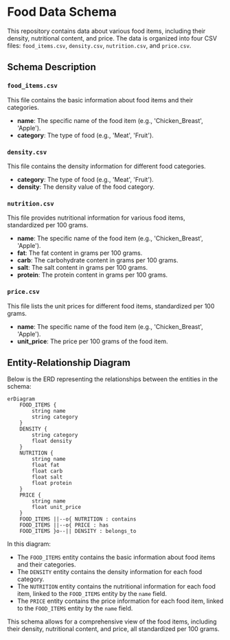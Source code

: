 # Food Data Schema

This repository contains data about various food items, including their density, nutritional content, and price. The data is organized into four CSV files: `food_items.csv`, `density.csv`, `nutrition.csv`, and `price.csv`.

## Schema Description

### `food_items.csv`

This file contains the basic information about food items and their categories.

- **name**: The specific name of the food item (e.g., 'Chicken_Breast', 'Apple').
- **category**: The type of food (e.g., 'Meat', 'Fruit').

### `density.csv`

This file contains the density information for different food categories.

- **category**: The type of food (e.g., 'Meat', 'Fruit').
- **density**: The density value of the food category.

### `nutrition.csv`

This file provides nutritional information for various food items, standardized per 100 grams.

- **name**: The specific name of the food item (e.g., 'Chicken_Breast', 'Apple').
- **fat**: The fat content in grams per 100 grams.
- **carb**: The carbohydrate content in grams per 100 grams.
- **salt**: The salt content in grams per 100 grams.
- **protein**: The protein content in grams per 100 grams.

### `price.csv`

This file lists the unit prices for different food items, standardized per 100 grams.

- **name**: The specific name of the food item (e.g., 'Chicken_Breast', 'Apple').
- **unit_price**: The price per 100 grams of the food item.

## Entity-Relationship Diagram

Below is the ERD representing the relationships between the entities in the schema:

```mermaid
erDiagram
    FOOD_ITEMS {
        string name
        string category
    }
    DENSITY {
        string category
        float density
    }
    NUTRITION {
        string name
        float fat
        float carb
        float salt
        float protein
    }
    PRICE {
        string name
        float unit_price
    }
    FOOD_ITEMS ||--o{ NUTRITION : contains
    FOOD_ITEMS ||--o{ PRICE : has
    FOOD_ITEMS }o--|| DENSITY : belongs_to
```

In this diagram:

- The `FOOD_ITEMS` entity contains the basic information about food items and their categories.
- The `DENSITY` entity contains the density information for each food category.
- The `NUTRITION` entity contains the nutritional information for each food item, linked to the `FOOD_ITEMS` entity by the `name` field.
- The `PRICE` entity contains the price information for each food item, linked to the `FOOD_ITEMS` entity by the `name` field.

This schema allows for a comprehensive view of the food items, including their density, nutritional content, and price, all standardized per 100 grams.
